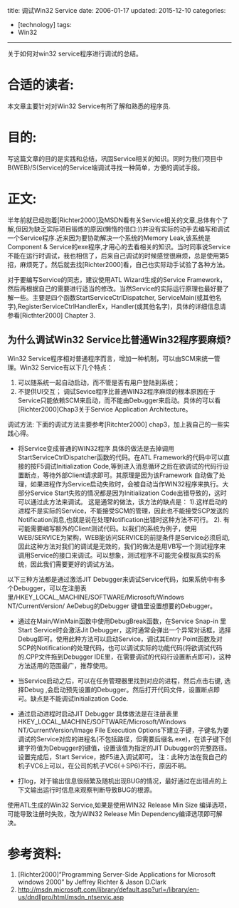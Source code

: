 title: 调试Win32 Service
date: 2006-01-17
updated: 2015-12-10
categories: 
- [technology]
tags: 
- Win32
---

关于如何对win32 service程序进行调试的总结。<!--more-->

# 合适的读者:
本文章主要针对对Win32 Service有所了解和熟悉的程序员.

# 目的:
写这篇文章的目的是实践和总结，巩固Service相关的知识。同时为我们项目中B(WEB)/S(Service)的Service端调试寻找一种简单，方便的调试手段。

# 正文:
半年前就已经抱着[Richter2000]及MSDN看有关Service相关的文章,总体有个了解,但因为缺乏实际项目锻炼的原因(懒惰的借口:))并没有实际的动手去编写和调试一个Service程序.近来因为要协助解决一个系统的Memory Leak,该系统是Component & Service的exe程序,才用心的去看相关的知识。当时同事说Service不能在运行时调试，我也相信了，后来自己调试的时候感觉很麻烦，总是使用第5招，麻烦死了。然后就去找[Richter2000]看，自己也实际动手试验了各种方法。

对于要编写Service的同志，建议使用ATL Wizard生成的Service Framework，然后再根据自己的需要进行适当的修改。当然Service的实际运行原理也最好要了解一些。主要是四个函数StartServiceCtrlDispatcher, ServiceMain(或其他名字),RegisterServiceCtrlHandlerEx，Handler(或其他名字)，具体的详细信息请参看[Ricthter2000] Chapter 3.

## 为什么调试Win32 Service比普通Win32程序要麻烦?
Win32 Service程序相对普通程序而言，增加一种机制，可以由SCM来统一管理。Win32 Service有以下几个特点：
1. 可以随系统一起自动启动，而不管是否有用户登陆到系统；
2. 不提供UI交互；
调试Sevice程序比普通WIN32程序麻烦的根本原因在于Service只能依赖SCM来启动，而不能由Debugger来启动。具体的可以看[Richter2000]Chap3关于Service Application Architecture。

调试方法:
下面的调试方法主要参考[Ritchter2000] chap3，加上我自己的一些实践心得。
- 将Service变成普通的WIN32程序
具体的做法是去掉调用StartServiceCtrlDispatcher函数的代码。在ATL Framework的代码中可以直接的按F5调试Initialization Code,等到进入消息循环之后在欲调试的代码行设置断点，等待外部Client请求即可。其原理是因为该Framework 自动做了处理，如果进程作为Service启动失败时，会被自动当作WIN32程序来执行。大部分Service Start失败的情况都是因为Initialization Code出错导致的，这时可以通过此方法来调试。
这是通常的做法，该方法的缺点是：
1).这样启动的进程不是实际的Service，不能接受SCM的管理，因此也不能接受SCP发送的Notification消息,也就是说在处理Notification出错时这种方法不可行。
2). 有可能需要编写额外的Client测试代码。以我们的系统为例子，使用WEB/SERVICE为架构，WEB能访问SERVICE的前提条件是Service必须启动,因此这种方法对我们的调试是无效的，我们的做法是用VB写一个测试程序来调用Service的接口来调试。可以想象，测试程序不可能完全模拟真实的系统，因此我们需要更好的调试方法。

以下三种方法都是通过激活JIT Debugger来调试Service代码，如果系统中有多个Debugger，可以在注册表里/HKEY_LOCAL_MACHINE/SOFTWARE/Microsoft/Windows NT/CurrentVersion/ AeDebug的Debugger 键值里设置想要的Debugger。

- 通过在Main/WinMain函数中使用DebugBreak函数，在Service Snap-in 里Start Service时会激活Jit Debugger，这时通常会弹出一个异常对话框，选择Debug即可。使用此种方法可以启动Service，调试其Entry Point函数及对SCP的Notification的处理代码，也可以调试实际的功能代码(将欲调试代码的.CPP文件拖到Debugger IDE里，在需要调试的代码行设置断点即可)，这种方法适用的范围最广，推荐使用。

- 当Service启动之后，可以在任务管理器里找到对应的进程，然后点击右键, 选择Debug ,会启动预先设置的Debugger。然后打开代码文件，设置断点即可。缺点是不能调试Initialization Code.

- 通过启动进程时启动JIT Debugger
具体做法是在注册表里HKEY_LOCAL_MACHINE/SOFTWARE/Microsoft/Windows NT/CurrentVersion/Image File Execution Options下建立子键，子键名为要调试的Service对应的进程名(不包括路径，但需要后缀名.exe)，在该子键下创建字符值为Debugger的键值，设置该值为指定的JIT  Dubugger的完整路径。设置完成后，Start Service，按F5进入调试即可。
注：此种方法在我自己的机子VC6上可以，在公司的机子VC6(＋SP6)不行，原因不明。

- 打log，对于输出信息很频繁及随机出现BUG的情况，最好通过在出错点的上下文输出运行时信息来观察判断导致BUG的根源。

使用ATL生成的Win32 Service,如果是使用WIN32 Release Min Size 编译选项，可能导致注册时失败，改为WIN32 Release Min Dependency编译选项即可解决。


# 参考资料:
1. [Richter2000]“Programming Server-Side Applications for Microsoft windows 2000” by Jeffrey Richter & Jason D.Clark
2. http://msdn.microsoft.com/library/default.asp?url=/library/en-us/dndllpro/html/msdn_ntservic.asp

